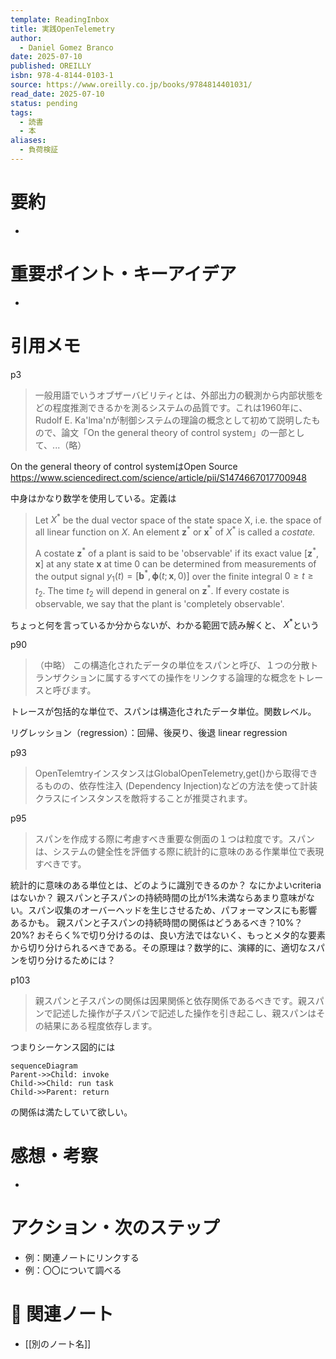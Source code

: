 ```yaml
---
template: ReadingInbox
title: 実践OpenTelemetry
author:
  - Daniel Gomez Branco
date: 2025-07-10
published: OREILLY
isbn: 978-4-8144-0103-1
source: https://www.oreilly.co.jp/books/9784814401031/
read_date: 2025-07-10
status: pending
tags:
  - 読書
  - 本
aliases:
  - 負荷検証
---
```


# 要約
- 

# 重要ポイント・キーアイデア
- 

# 引用メモ

p3
> 一般用語でいうオブザーバビリティとは、外部出力の観測から内部状態をどの程度推測できるかを測るシステムの品質です。これは1960年に、Rudolf E. Ka'lma'nが制御システムの理論の概念として初めて説明したもので、論文「On the general theory of control system」の一部として、...（略）

On the general theory of control systemはOpen Source
https://www.sciencedirect.com/science/article/pii/S1474667017700948

中身はかなり数学を使用している。定義は
> Let $X^\ast$ be the dual vector space of the state space X, i.e. the space of all linear function on $X$. An element $\mathbf{z}^\ast$ or $\mathbf{x}^\ast$ of $X^\ast$ is called a *costate.*
> 
> 	A costate $\mathbf{z}^\ast$ of a plant is said to be 'observable' if its exact value $[\mathbf{z}^\ast, \mathbf{x}]$ at any state $\mathbf{x}$ at time $0$ can be determined from measurements of the output signal $y_1(t) = [\mathbf{b}^\ast,\mathbf{\phi}(t; \mathbf{x}, 0)]$ over the finite integral $0 \geq t \geq t_2$. The time $t_2$ will depend in general on $\mathbf{z}^\ast$. If every costate is observable, we say that the plant is 'completely observable'.

ちょっと何を言っているか分からないが、わかる範囲で読み解くと、
$X^\ast$という


p90
> （中略）
> この構造化されたデータの単位をスパンと呼び、１つの分散トランザクションに属するすべての操作をリンクする論理的な概念をトレースと呼びます。

トレースが包括的な単位で、スパンは構造化されたデータ単位。関数レベル。

リグレッション（regression）：回帰、後戻り、後退
linear regression

p93
>OpenTelemtryインスタンスはGlobalOpenTelemetry,get()から取得できるものの、依存性注入 (Dependency Injection)などの方法を使って計装クラスにインスタンスを敵将することが推奨されます。


p95
>スパンを作成する際に考慮すべき重要な側面の１つは粒度です。スパンは、システムの健全性を評価する際に統計的に意味のある作業単位で表現すべきです。

統計的に意味のある単位とは、どのように識別できるのか？
なにかよいcriteriaはないか？
親スパンと子スパンの持続時間の比が1%未満ならあまり意味がない。スパン収集のオーバーヘッドを生じさせるため、パフォーマンスにも影響あるかも。
親スパンと子スパンの持続時間の関係はどうあるべき？10%？20%?
おそらく%で切り分けるのは、良い方法ではないく、もっとメタ的な要素から切り分けられるべきである。その原理は？数学的に、演繹的に、適切なスパンを切り分けるためには？




p103
>親スパンと子スパンの関係は因果関係と依存関係であるべきです。親スパンで記述した操作が子スパンで記述した操作を引き起こし、親スパンはその結果にある程度依存します。

つまりシーケンス図的には
```mermaid
sequenceDiagram 
Parent->>Child: invoke
Child->>Child: run task 
Child->>Parent: return
```
の関係は満たしていて欲しい。
# 感想・考察
- 

# アクション・次のステップ
- 例：関連ノートにリンクする  
- 例：〇〇について調べる

# 🔗 関連ノート
- [[別のノート名]]

